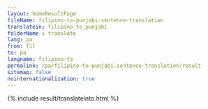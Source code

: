 ```yaml
---
layout: homeResultPage
fileName: filipino-to-punjabi-sentence-translation
translatein: filipino_to_punjabi
folderName : translate
lang: pa
from: fil
to: pa
langname: filipino-to
permalink: /pa/filipino-to-punjabi-sentence-translation/result
sitemap: false
nointernationalization: true
---
```

{% include result/translateinto.html %}

<script src="/js/result/translation.js" data-foldername="{{page.folderName}}" data-lang="{{page.lang}}"></script>
